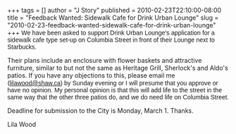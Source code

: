 +++
tags = []
author = "J Story"
published = 2010-02-23T22:10:00-08:00
title = "Feedback Wanted: Sidewalk Cafe for Drink Urban Lounge"
slug = "2010-02-23-feedback-wanted-sidewalk-cafe-for-drink-urban-lounge"
+++
<span class="Apple-style-span" style="font-family:arial;">We have been
asked to support Drink Urban Lounge's application for a sidewalk cafe
type set-up on Columbia Street in front of their Lounge next to
Starbucks.  
  
Their plans include an enclosure with flower baskets and attractive
furniture, similar to but not the same as Heritage Grill, Sherlock's and
Aldo's patios. If you have any objections to this, please email me
(</span>[<span class="Apple-style-span"
style="font-family:arial;">lilawood@shaw.ca</span>](mailto:lilawood@shaw.ca)<span
class="Apple-style-span" style="font-family:arial;">) by Sunday evening
or I will presume that you approve or have no opinion. My personal
opinion is that this will add life to the street in the same way that
the other three patios do, and we do need life on Columbia Street.  
  
Deadline for submission to the City is Monday, March 1. Thanks.  
  
Lila Wood</span>
